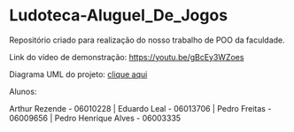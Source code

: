 # Ludoteca-Aluguel_De_Jogos
Repositório criado para realização do nosso trabalho de POO da faculdade.

Link do vídeo de demonstração: https://youtu.be/gBcEy3WZoes

Diagrama UML do projeto: [clique aqui](https://github.com/user-attachments/files/22567302/diagrama-classe_.1.1.pdf)


Alunos:

Arthur Rezende - 06010228 |
Eduardo Leal - 06013706 |
Pedro Freitas - 06009656 |
Pedro Henrique Alves - 06003335 
